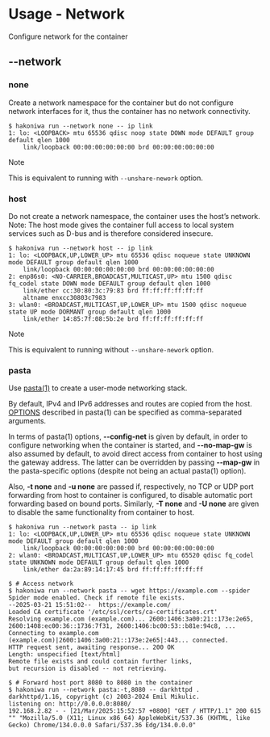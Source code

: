 # Usage - Network

Configure network for the container

## --network

### none

Create a network namespace for the container but do not configure network interfaces for
it, thus the container has no network connectivity.

```console
$ hakoniwa run --network none -- ip link
1: lo: <LOOPBACK> mtu 65536 qdisc noop state DOWN mode DEFAULT group default qlen 1000
    link/loopback 00:00:00:00:00:00 brd 00:00:00:00:00:00

```

> [!NOTE]
> This is equivalent to running with `--unshare-nework` option.

### host

Do not create a network namespace, the container uses the host’s network. Note: The host
mode gives the container full access to local system services such as D-bus and is
therefore considered insecure.

```console,ignore
$ hakoniwa run --network host -- ip link
1: lo: <LOOPBACK,UP,LOWER_UP> mtu 65536 qdisc noqueue state UNKNOWN mode DEFAULT group default qlen 1000
    link/loopback 00:00:00:00:00:00 brd 00:00:00:00:00:00
2: enp86s0: <NO-CARRIER,BROADCAST,MULTICAST,UP> mtu 1500 qdisc fq_codel state DOWN mode DEFAULT group default qlen 1000
    link/ether cc:30:80:3c:79:83 brd ff:ff:ff:ff:ff:ff
    altname enxcc30803c7983
3: wlan0: <BROADCAST,MULTICAST,UP,LOWER_UP> mtu 1500 qdisc noqueue state UP mode DORMANT group default qlen 1000
    link/ether 14:85:7f:08:5b:2e brd ff:ff:ff:ff:ff:ff

```

> [!NOTE]
> This is equivalent to running without `--unshare-nework` option.

### pasta

Use [pasta(1)](https://passt.top) to create a user-mode networking stack.

By default, IPv4 and IPv6 addresses and routes are copied from the host.
[OPTIONS](https://passt.top/builds/latest/web/passt.1.html) described in
pasta(1) can be specified as comma-separated arguments.

In terms of pasta(1) options, **--config-net** is given by default, in order to configure
networking when the container is started, and **--no-map-gw** is also assumed by default,
to avoid direct access from container to host using the gateway address. The latter can
be overridden by passing **--map-gw** in the pasta-specific options (despite not being
an actual pasta(1) option).

Also, **-t none** and **-u none** are passed if, respectively, no TCP or UDP port forwarding
from host to container is configured, to disable automatic port forwarding based on bound
ports. Similarly, **-T none** and **-U none** are given to disable the same functionality
from container to host.

```console,ignore
$ hakoniwa run --network pasta -- ip link
1: lo: <LOOPBACK,UP,LOWER_UP> mtu 65536 qdisc noqueue state UNKNOWN mode DEFAULT group default qlen 1000
    link/loopback 00:00:00:00:00:00 brd 00:00:00:00:00:00
2: wlan0: <BROADCAST,MULTICAST,UP,LOWER_UP> mtu 65520 qdisc fq_codel state UNKNOWN mode DEFAULT group default qlen 1000
    link/ether da:2a:89:14:17:45 brd ff:ff:ff:ff:ff:ff

$ # Access network
$ hakoniwa run --network pasta -- wget https://example.com --spider
Spider mode enabled. Check if remote file exists.
--2025-03-21 15:51:02--  https://example.com/
Loaded CA certificate '/etc/ssl/certs/ca-certificates.crt'
Resolving example.com (example.com)... 2600:1406:3a00:21::173e:2e65, 2600:1408:ec00:36::1736:7f31, 2600:1406:bc00:53::b81e:94c8, ...
Connecting to example.com (example.com)|2600:1406:3a00:21::173e:2e65|:443... connected.
HTTP request sent, awaiting response... 200 OK
Length: unspecified [text/html]
Remote file exists and could contain further links,
but recursion is disabled -- not retrieving.

$ # Forward host port 8080 to 8080 in the container
$ hakoniwa run --network pasta:-t,8080 -- darkhttpd .
darkhttpd/1.16, copyright (c) 2003-2024 Emil Mikulic.
listening on: http://0.0.0.0:8080/
192.168.2.82 - - [21/Mar/2025:15:52:57 +0800] "GET / HTTP/1.1" 200 615 "" "Mozilla/5.0 (X11; Linux x86_64) AppleWebKit/537.36 (KHTML, like Gecko) Chrome/134.0.0.0 Safari/537.36 Edg/134.0.0.0"
```
